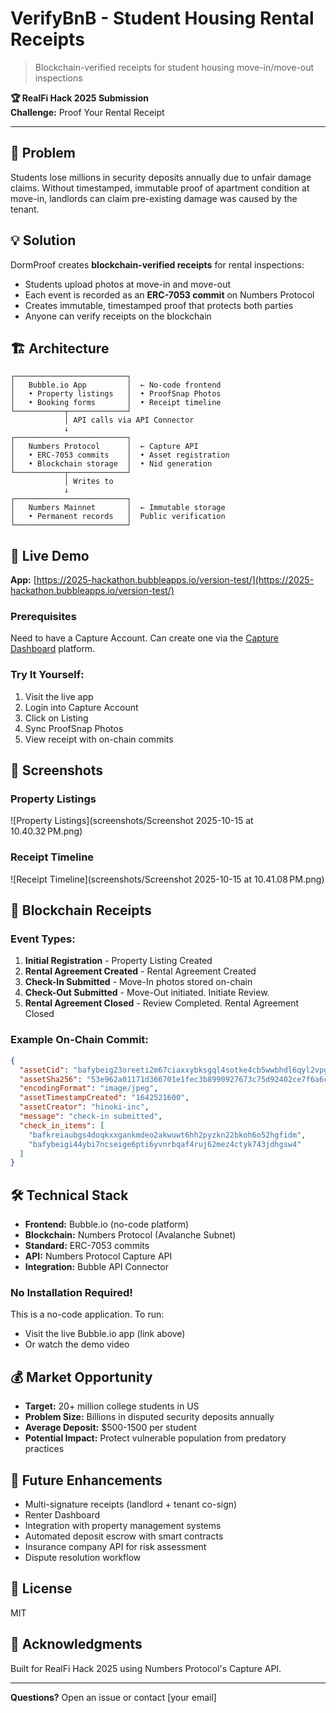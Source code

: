 # VerifyBnB - Student Housing Rental Receipts

> Blockchain-verified receipts for student housing move-in/move-out inspections

**🏆 RealFi Hack 2025 Submission**  
**Challenge:** Proof Your Rental Receipt

---

## 🎯 Problem

Students lose millions in security deposits annually due to unfair damage claims. Without timestamped, immutable proof of apartment condition at move-in, landlords can claim pre-existing damage was caused by the tenant.

## 💡 Solution

DormProof creates **blockchain-verified receipts** for rental inspections:
- Students upload photos at move-in and move-out
- Each event is recorded as an **ERC-7053 commit** on Numbers Protocol
- Creates immutable, timestamped proof that protects both parties
- Anyone can verify receipts on the blockchain

## 🏗️ Architecture
```
┌─────────────────────────┐
│   Bubble.io App         │  ← No-code frontend
│   • Property listings   │  • ProofSnap Photos
│   • Booking forms       │  • Receipt timeline
└───────────┬─────────────┘
            │ API calls via API Connector
            ↓
┌─────────────────────────┐
│   Numbers Protocol      │  ← Capture API
│   • ERC-7053 commits    │  • Asset registration
│   • Blockchain storage  │  • Nid generation
└───────────┬─────────────┘
            │ Writes to
            ↓
┌─────────────────────────┐
│   Numbers Mainnet       │  ← Immutable storage
│   • Permanent records   │  Public verification
└─────────────────────────┘
```

## 🚀 Live Demo

**App:** [https://2025-hackathon.bubbleapps.io/version-test/](https://2025-hackathon.bubbleapps.io/version-test/)  

### Prerequisites
Need to have a Capture Account. Can create one via the [Capture Dashboard](https://dashboard.captureapp.xyz/main) platform.

### Try It Yourself:
1. Visit the live app
2. Login into Capture Account
3. Click on Listing
4. Sync ProofSnap Photos
5. View receipt with on-chain commits

## 📸 Screenshots

### Property Listings
![Property Listings](screenshots/Screenshot 2025-10-15 at 10.40.32 PM.png)

### Receipt Timeline
![Receipt Timeline](screenshots/Screenshot 2025-10-15 at 10.41.08 PM.png)

## 🔗 Blockchain Receipts

### Event Types:
1. **Initial Registration** - Property Listing Created
2. **Rental Agreement Created** - Rental Agreement Created
3. **Check-In Submitted** - Move-In photos stored on-chain
4. **Check-Out Submitted** - Move-Out initiated. Initiate Review.
5. **Rental Agreement Closed** - Review Completed. Rental Agreement Closed

### Example On-Chain Commit:
```json
{
  "assetCid": "bafybeig23oreeti2m67ciaxxybksgql4sotke4cb5wwbhdl6qyl2vpgpzm",
  "assetSha256": "53e962a01171d366701e1fec3b8990927673c75d92402ce7f6a6c6b117e9759a",
  "encodingFormat": "image/jpeg",
  "assetTimestampCreated": "1642521600",
  "assetCreator": "hinoki-inc",
  "message": "check-in submitted",
  "check_in_items": [
    "bafkreiaubgs4doqkxxgankmdeo2akwuwt6hh2pyzkn22bkoh6o52hgfidm",
    "bafybeigi44ybi7ncseige6pti6yvnrbqaf4ruj62mez4ctyk743jdhgsw4"
  ]
}
```

## 🛠️ Technical Stack

- **Frontend:** Bubble.io (no-code platform)
- **Blockchain:** Numbers Protocol (Avalanche Subnet)
- **Standard:** ERC-7053 commits
- **API:** Numbers Protocol Capture API
- **Integration:** Bubble API Connector

### No Installation Required!
This is a no-code application. To run:
- Visit the live Bubble.io app (link above)
- Or watch the demo video

## 💰 Market Opportunity

- **Target:** 20+ million college students in US
- **Problem Size:** Billions in disputed security deposits annually
- **Average Deposit:** $500-1500 per student
- **Potential Impact:** Protect vulnerable population from predatory practices

## 🚀 Future Enhancements

- Multi-signature receipts (landlord + tenant co-sign)
- Renter Dashboard
- Integration with property management systems
- Automated deposit escrow with smart contracts
- Insurance company API for risk assessment
- Dispute resolution workflow

## 📄 License

MIT

## 🙏 Acknowledgments

Built for RealFi Hack 2025 using Numbers Protocol's Capture API.

---

**Questions?** Open an issue or contact [your email]